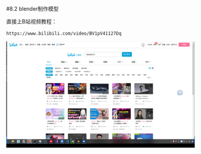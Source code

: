 
#8.2 blender制作模型

直接上B站视频教程：

    https://www.bilibili.com/video/BV1pV41127Dq

![](../../imgs/6/6.2.blender_make_model/bilibili_blender_video.png)